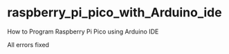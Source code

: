 # raspberry_pi_pico_with_Arduino_ide
How to Program Raspberry Pi Pico using Arduino IDE 

All errors fixed 
